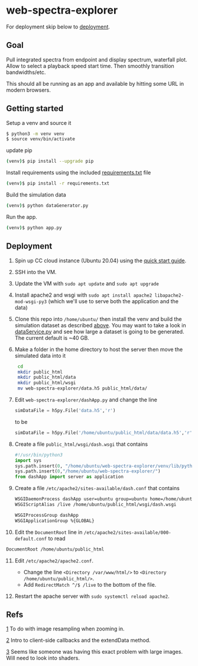 # web-spectra-explorer

For deployment skip below to [deployment](#deployment).

## Goal

Pull integrated spectra from endpoint and display spectrum, waterfall plot. Allow to select a playback speed start time. Then smoothly transition bandwidths/etc.

This should all be running as an app and available by hitting some URL in modern browsers.

## Getting started

Setup a venv and source it

```bash
$ python3 -m venv venv
$ source venv/bin/activate
```

update pip

```bash
(venv)$ pip install --upgrade pip
```

Install requirements using the included [requirements.txt](./requirements.txt) file

```bash
(venv)$ pip install -r requirements.txt
```

Build the simulation data

```bash
(venv)$ python dataGenerator.py
```

Run the app.

```bash
(venv)$ python app.py
```

## Deployment

1. Spin up CC cloud instance (Ubuntu 20.04) using the [quick start guide](https://docs.computecanada.ca/wiki/Cloud_Quick_Start).

2. SSH into the VM.

3. Update the VM with `sudo apt update` and `sudo apt upgrade`

4. Install apache2 and wsgi with `sudo apt install apache2 libapache2-mod-wsgi-py3` (which we'll use to serve both the application and the data)

5. Clone this repo into `/home/ubuntu/` then install the venv and build the simulation dataset as described [above](#getting-started). You may want to take a look in [dataService.py](./dataService.py) and see how large a dataset is going to be generated. The current default is ~40 GB.

6. Make a folder in the home directory to host the server then move the simulated data into it

   ```bash
    cd
    mkdir public_html
    mkdir public_html/data
    mkdir public_html/wsgi
    mv web-spectra-explorer/data.h5 public_html/data/
    ```

7. Edit `web-spectra-explorer/dashApp.py` and change the line

    ```python
    simDataFile = h5py.File('data.h5','r')
    ```

    to be

    ```python
   simDataFile = h5py.File('/home/ubuntu/public_html/data/data.h5','r')

    ```


8. Create a file `public_html/wsgi/dash.wsgi` that contains

   ```python
   #!/usr/bin/python3
   import sys
   sys.path.insert(0, "/home/ubuntu/web-spectra-explorer/venv/lib/python3.8/site-packages")
   sys.path.insert(0,"/home/ubuntu/web-spectra-explorer/")
   from dashApp import server as application
   ```

9. Create a file `/etc/apache2/sites-available/dash.conf` that contains

   ```bash
   WSGIDaemonProcess dashApp user=ubuntu group=ubuntu home=/home/ubuntu threads=5
   WSGIScriptAlias /live /home/ubuntu/public_html/wsgi/dash.wsgi

   WSGIProcessGroup dashApp
   WSGIApplicationGroup %{GLOBAL}
   ```

10. Edit the `DocumentRoot` line in `/etc/apache2/sites-available/000-default.conf` to read

   ```bash 
   DocumentRoot /home/ubuntu/public_html
   ```

11. Edit `/etc/apache2/apache2.conf`.
    - Change the line `<Directory /var/www/html/>` to `<Directory /home/ubuntu/public_html/>`.
    - Add `RedirectMatch ^/$ /live` to the bottom of the file.

12. Restart the apache server with `sudo systemctl reload apache2`.

## Refs

[1](https://community.plotly.com/t/heatmap-is-slow-for-large-data-arrays/21007/3) To do with image resampling when zooming in.

[2](https://stackoverflow.com/questions/63589249/plotly-dash-display-real-time-data-in-smooth-animation) Intro to client-side callbacks and the extendData method.

[3](https://community.plotly.com/t/heatmap-performance-layout-and-related-questions/26899) Seems like someone was having this exact problem with large images. Will need to look into shaders.
